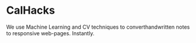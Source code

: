 # CalHacks

We use Machine Learning and CV techniques to converthandwritten notes to responsive web-pages. Instantly.

